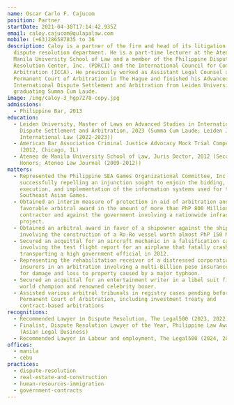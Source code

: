 ```yaml
---
name: Oscar Carlo F. Cajucom
position: Partner
startDate: 2021-04-30T17:14:42.935Z
email: caloy.cajucom@gulapalaw.com
mobile: (+63)286587835 to 36
description: Caloy is a partner of the firm and head of its litigation and
  dispute resolution department. He is a part-time lecturer at the Ateneo de
  Manila University School of Law and a member of the Philippine Dispute
  Resolution Center, Inc. (PDRCI) and the International Council for Commercial
  Arbitration (ICCA). He previously worked as Assistant Legal Counsel at the
  Permanent Court of Arbitration in The Hague and finished his Advanced LLM in
  International Dispute Settlement and Arbitration from Leiden University
  graduating Summa Cum Laude.
image: /img/caloy-3_hgp7278-copy.jpg
admissions:
  - Philippine Bar, 2013
education:
  - Leiden University, Master of Laws on Advanced Studies in International
    Dispute Settlement and Arbitration, 2023 (Summa Cum Laude; Leiden Journal of
    International Law (2022-2023))
  - American Bar Association Criminal Justice Advocacy Mock Trial Competition
    (2012, Chicago, IL)
  - Ateneo de Manila University School of Law, Juris Doctor, 2012 (Second
    Honors; Ateneo Law Journal (2009-2012))
matters:
  - Represented the Philippine SEA Games Organizational Committee, Inc. in
    successfully repelling an injunction sought to enjoin the bidding, award,
    execution, and implementation of the information systems used for the 2019
    Southeast Asian Games.
  - Obtained an interim measure of protection in aid of arbitration and a
    favorable arbitral award in the amount of more than PhP 800 Million for a
    contractor and against the government involving a nationwide infrastructure
    project.
  - Obtained an arbitral award in favor of a shipowner against the shipbuilder
    involving the construction of a Ro-Ro vessel worth almost PhP 150 Million.
  - Secured an acquittal for an aircraft mechanic in a falsification case
    involving the test flight report for an airplane that fatally crashed while
    transporting a high government official in 2012.
  - Representing the rehabilitation receiver of a distressed corporation against
    insurers in an arbitration involving a multi-Billion peso insurance claim
    for damage and loss to property caused by a major typhoon.
  - Secured an acquittal for an entertainment writer in a libel suit filed by a
    world champion and renowned celebrity boxer.
  - Assisted various arbitral tribunals in registry cases pending before the
    Permanent Court of Arbitration, including investment treaty and
    contract-based arbitrations
recognitions:
  - Recommended Lawyer in Dispute Resolution, The Legal500 (2023, 2022)
  - Finalist, Dispute Resolution Lawyer of the Year, Philippine Law Awards 2022
    (Asian Legal Business)
  - Recommended Lawyer in Labour and employment, The Legal500 (2024, 2023)
offices:
  - manila
  - cebu
practices:
  - dispute-resolution
  - real-estate-and-construction
  - human-resources-immigration
  - government-contracts
---
```

